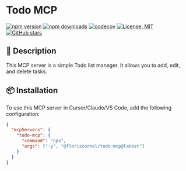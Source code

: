 # Todo MCP

[![npm version](https://img.shields.io/npm/v/@floriscornel/todo-mcp.svg)](https://www.npmjs.com/package/@floriscornel/todo-mcp)
[![npm downloads](https://img.shields.io/npm/dm/@floriscornel/todo-mcp.svg)](https://www.npmjs.com/package/@floriscornel/todo-mcp)
[![codecov](https://codecov.io/gh/floriscornel/todo-mcp/graph/badge.svg)](https://app.codecov.io/gh/floriscornel/todo-mcp)
[![License: MIT](https://img.shields.io/badge/License-MIT-yellow.svg)](https://opensource.org/licenses/MIT)
[![GitHub stars](https://img.shields.io/github/stars/floriscornel/todo-mcp.svg)](https://github.com/floriscornel/todo-mcp/stargazers)

## 📝 Description

This MCP server is a simple Todo list manager. It allows you to add, edit, and delete tasks.


## 📦 Installation

To use this MCP server in Cursor/Claude/VS Code, add the following configuration:

```json
{
  "mcpServers": {
    "todo-mcp": {
      "command": "npx",
      "args": ["-y", "@floriscornel/todo-mcp@latest"]
    }
  }
}
```

